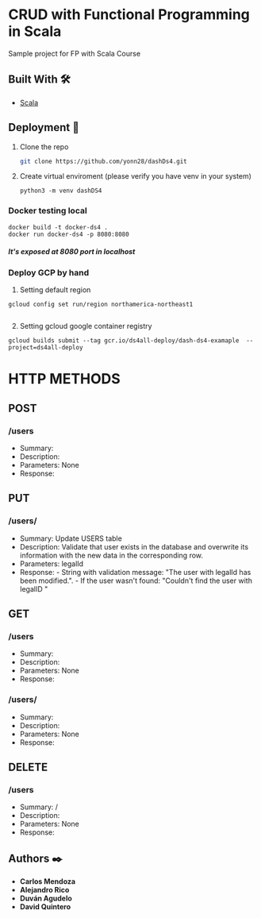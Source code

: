 # CRUD with Functional Programming in Scala
Sample project for FP with Scala Course

## Built With 🛠️
* [Scala](https://www.scala-lang.org/)

<!-- GETTING STARTED -->
## Deployment 🚀

1. Clone the repo
   ```sh
   git clone https://github.com/yonn28/dashDs4.git
   ```
2. Create virtual enviroment (please verify you have venv in your system)
   ```
   python3 -m venv dashDS4
   ```

### Docker testing local

```
docker build -t docker-ds4 .
docker run docker-ds4 -p 8080:8080
```
##### It's exposed at 8080 port in localhost

### Deploy GCP by hand

1. Setting default region

```
gcloud config set run/region northamerica-northeast1
 
 ```
2. Setting gcloud google container registry

```
gcloud builds submit --tag gcr.io/ds4all-deploy/dash-ds4-examaple  --project=ds4all-deploy
```
# HTTP METHODS

## POST

### /users
* Summary:
* Description:
* Parameters: None
* Response:

## PUT

### /users/<legalId>
* Summary: Update USERS table
* Description: Validate that user exists in the database and overwrite its information with the new data in the corresponding row.
* Parameters: legalId
* Response: 
       - String with validation message: "The user with legalId <legalId> has been modified.". 
       - If the user wasn't found: "Couldn't find the user with legalID <legalId>"


## GET

### /users
* Summary:
* Description:
* Parameters: None
* Response:

### /users/<legalId>
* Summary:
* Description:
* Parameters: None
* Response:
   
## DELETE

### /users
* Summary: /<legalId>
* Description:
* Parameters: None
* Response:



<!-- CONTACT -->
## Authors ✒️

* **Carlos Mendoza** 
* **Alejandro Rico**
* **Duván Agudelo**
* **David Quintero**

